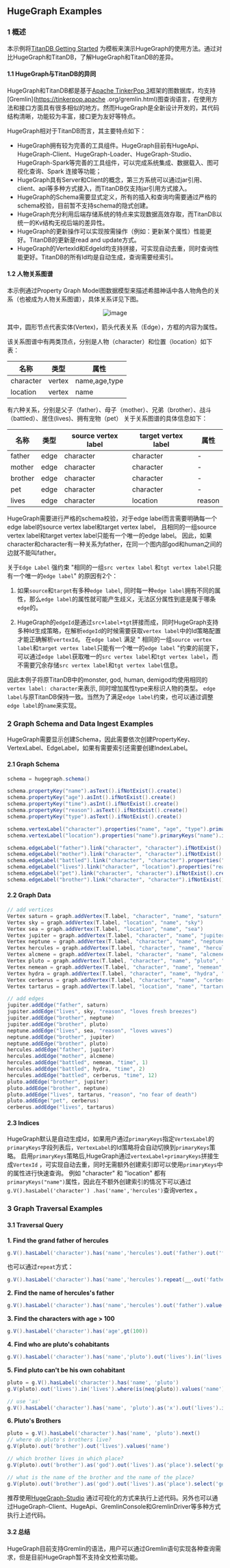## HugeGraph Examples

### 1 概述

本示例将[TitanDB Getting Started](http://s3.thinkaurelius.com/docs/titan/1.0.0/getting-started.html) 为模板来演示HugeGraph的使用方法。通过对比HugeGraph和TitanDB，了解HugeGraph和TitanDB的差异。

#### 1.1 HugeGraph与TitanDB的异同

HugeGraph和TitanDB都是基于[Apache TinkerPop 3](https://tinkerpop.apache.org)框架的图数据库，均支持[Gremlin](https://tinkerpop.apache
.org/gremlin.html)图查询语言，在使用方法和接口方面具有很多相似的地方。然而HugeGraph是全新设计开发的，其代码结构清晰，功能较为丰富，接口更为友好等特点。

HugeGraph相对于TitanDB而言，其主要特点如下：

- HugeGraph拥有较为完善的工具组件。HugeGraph目前有HugeApi、HugeGraph-Client、HugeGraph-Loader、HugeGraph-Studio、HugeGraph-Spark等完善的工具组件，可以完成系统集成、数据载入、图可视化查询、Spark 连接等功能；
- HugeGraph具有Server和Client的概念，第三方系统可以通过jar引用、client、api等多种方式接入，而TitanDB仅支持jar引用方式接入。
- HugeGraph的Schema需要显式定义，所有的插入和查询均需要通过严格的schema校验，目前暂不支持schema的隐式创建。
- HugeGraph充分利用后端存储系统的特点来实现数据高效存取，而TitanDB以统一的Kv结构无视后端的差异性。
- HugeGraph的更新操作可以实现按需操作（例如：更新某个属性）性能更好。TitanDB的更新是read and update方式。
- HugeGraph的VertexId和EdgeId均支持拼接，可实现自动去重，同时查询性能更好。TitanDB的所有Id均是自动生成，查询需要经索引。

#### 1.2 人物关系图谱

本示例通过Property Graph Model图数据模型来描述希腊神话中各人物角色的关系（也被成为人物关系图谱），具体关系详见下图。

<center>
  <img src="/images/graph-of-gods.png" alt="image">
</center>

其中，圆形节点代表实体(Vertex)，箭头代表关系（Edge），方框的内容为属性。

该关系图谱中有两类顶点，分别是人物（character）和位置（location）如下表：

名称        | 类型     | 属性
--------- | ------ | -------------
character | vertex | name,age,type
location  | vertex | name

有六种关系，分别是父子（father）、母子（mother）、兄弟（brother）、战斗（battled）、居住(lives)、拥有宠物（pet） 关于关系图谱的具体信息如下：

名称      | 类型   | source vertex label | target vertex label | 属性
------- | ---- | ------------------- | ------------------- | ------
father  | edge | character           | character           | -
mother  | edge | character           | character           | -
brother | edge | character           | character           | -
pet     | edge | character           | character           | -
lives   | edge | character           | location            | reason

HugeGraph需要进行严格的schema校验，对于edge label而言需要明确每一个edge label的source vertex label和target vertex label， 且相同的一组source vertex label和target vertex label只能有一个唯一的edge label。 因此，如果character和character有一种关系为father，在同一个图内部god和human之间的边就不能叫father。

关于`Edge Label` 强约束 "相同的一组`src vertex label` 和`tgt vertex label`只能有一个唯一的`edge label`" 的原因有2个：

1. 如果`source`和`target`有多种`edge label`, 同时每一种`edge label`拥有不同的属性，那么`edge label`的属性就可能产生歧义，无法区分属性到底是属于哪条`edge`的。

2. HugeGraph的`edgeId`是通过`src+label+tgt`拼接而成，同时HugeGraph支持多种Id生成策略，在解析`edgeId`的时候需要获取`vertex label`中的Id策略配置才能正确解析`vertexId`。 在`edge label` 满足 " 相同的一组`source vertex label`和`target vertex label`只能有一个唯一的`edge label` "约束的前提下， 可以通过`edge label`获取唯一的`src vertex label`和`tgt vertex label`，而不需要冗余存储`src vertex label`和`tgt vertex label`信息。

因此本例子将原TitanDB中的monster, god, human, demigod均使用相同的`vertex label: character`来表示, 同时增加属性type来标识人物的类型。 `edge label`与原TitanDB保持一致。当然为了满足`edge label`约束，也可以通过调整`edge label`的`name`来实现。

### 2 Graph Schema and Data Ingest Examples

HugeGraph需要显示创建Schema，因此需要依次创建PropertyKey、VertexLabel、EdgeLabel，如果有需要索引还需要创建IndexLabel。

#### 2.1 Graph Schema

```groovy
schema = hugegraph.schema()

schema.propertyKey("name").asText().ifNotExist().create()
schema.propertyKey("age").asInt().ifNotExist().create()
schema.propertyKey("time").asInt().ifNotExist().create()
schema.propertyKey("reason").asText().ifNotExist().create()
schema.propertyKey("type").asText().ifNotExist().create()

schema.vertexLabel("character").properties("name", "age", "type").primaryKeys("name").nullableKeys("age").ifNotExist().create()
schema.vertexLabel("location").properties("name").primaryKeys("name").ifNotExist().create()

schema.edgeLabel("father").link("character", "character").ifNotExist().create()
schema.edgeLabel("mother").link("character", "character").ifNotExist().create()
schema.edgeLabel("battled").link("character", "character").properties("time").ifNotExist().create()
schema.edgeLabel("lives").link("character", "location").properties("reason").nullableKeys("reason").ifNotExist().create()
schema.edgeLabel("pet").link("character", "character").ifNotExist().create()
schema.edgeLabel("brother").link("character", "character").ifNotExist().create()
```

#### 2.2 Graph Data

```groovy
// add vertices
Vertex saturn = graph.addVertex(T.label, "character", "name", "saturn", "age", 10000, "type", "titan")
Vertex sky = graph.addVertex(T.label, "location", "name", "sky")
Vertex sea = graph.addVertex(T.label, "location", "name", "sea")
Vertex jupiter = graph.addVertex(T.label, "character", "name", "jupiter", "age", 5000, "type", "god")
Vertex neptune = graph.addVertex(T.label, "character", "name", "neptune", "age", 4500, "type", "god")
Vertex hercules = graph.addVertex(T.label, "character", "name", "hercules", "age", 30, "type", "demigod")
Vertex alcmene = graph.addVertex(T.label, "character", "name", "alcmene", "age", 45, "type", "human")
Vertex pluto = graph.addVertex(T.label, "character", "name", "pluto", "age", 4000, "type", "god")
Vertex nemean = graph.addVertex(T.label, "character", "name", "nemean", "type", "monster")
Vertex hydra = graph.addVertex(T.label, "character", "name", "hydra", "type", "monster")
Vertex cerberus = graph.addVertex(T.label, "character", "name", "cerberus", "type", "monster")
Vertex tartarus = graph.addVertex(T.label, "location", "name", "tartarus")

// add edges
jupiter.addEdge("father", saturn)
jupiter.addEdge("lives", sky, "reason", "loves fresh breezes")
jupiter.addEdge("brother", neptune)
jupiter.addEdge("brother", pluto)
neptune.addEdge("lives", sea, "reason", "loves waves")
neptune.addEdge("brother", jupiter)
neptune.addEdge("brother", pluto)
hercules.addEdge("father", jupiter)
hercules.addEdge("mother", alcmene)
hercules.addEdge("battled", nemean, "time", 1)
hercules.addEdge("battled", hydra, "time", 2)
hercules.addEdge("battled", cerberus, "time", 12)
pluto.addEdge("brother", jupiter)
pluto.addEdge("brother", neptune)
pluto.addEdge("lives", tartarus, "reason", "no fear of death")
pluto.addEdge("pet", cerberus)
cerberus.addEdge("lives", tartarus)
```

#### 2.3 Indices

HugeGraph默认是自动生成Id，如果用户通过`primaryKeys`指定`VertexLabel`的`primaryKeys`字段列表后，`VertexLabel`的Id策略将会自动切换到`primaryKeys`策略。 启用`primaryKeys`策略后,HugeGraph通过`vertexLabel+primaryKeys`拼接生成`VertexId` ，可实现自动去重，同时无需额外创建索引即可以使用`primaryKeys`中的属性进行快速查询。 例如 "character" 和 "location" 都有`primaryKeys("name")`属性，因此在不额外创建索引的情况下可以通过`g.V().hasLabel('character') .has('name','hercules')`查询vertex 。

### 3 Graph Traversal Examples

#### 3.1 Traversal Query

**1\. Find the grand father of hercules**

```groovy
g.V().hasLabel('character').has('name','hercules').out('father').out('father')
```

也可以通过`repeat`方式：

```groovy
g.V().hasLabel('character').has('name','hercules').repeat(__.out('father')).times(2)
```

**2\. Find the name of hercules's father**

```groovy
g.V().hasLabel('character').has('name','hercules').out('father').value('name')
```

**3\. Find the characters with age > 100**

```groovy
g.V().hasLabel('character').has('age',gt(100))
```

**4\. Find who are pluto's cohabitants**

```groovy
g.V().hasLabel('character').has('name','pluto').out('lives').in('lives').values('name')
```

**5\. Find pluto can't be his own cohabitant**

```groovy
pluto = g.V().hasLabel('character').has('name', 'pluto')
g.V(pluto).out('lives').in('lives').where(is(neq(pluto)).values('name')

// use 'as'
g.V().hasLabel('character').has('name', 'pluto').as('x').out('lives').in('lives').where(neq('x')).values('name')
```

**6\. Pluto's Brothers**

```groovy
pluto = g.V().hasLabel('character').has('name', 'pluto').next()
// where do pluto's brothers live?
g.V(pluto).out('brother').out('lives').values('name')

// which brother lives in which place?
g.V(pluto).out('brother').as('god').out('lives').as('place').select('god','place')

// what is the name of the brother and the name of the place?
g.V(pluto).out('brother').as('god').out('lives').as('place').select('god','place').by('name')
```

推荐使用[HugeGraph-Studio](/quickstart/hugegraph-studio.html) 通过可视化的方式来执行上述代码。另外也可以通过HugeGraph-Client、HugeApi、GremlinConsole和GremlinDriver等多种方式执行上述代码。

#### 3.2 总结

HugeGraph目前支持Gremlin的语法，用户可以通过Gremlin语句实现各种查询需求，但是目前HugeGraph暂不支持全文检索功能。
